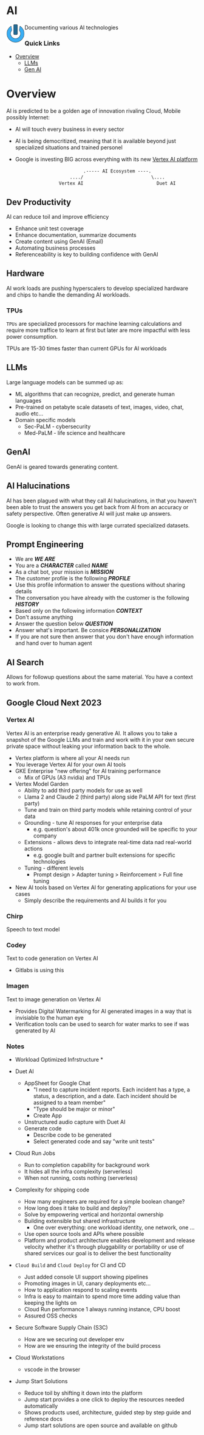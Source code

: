 # AI
<img align="left" width="48" height="48" src="../data/images/logo_256x256.png">
Documenting various AI technologies

### Quick Links
* [Overview](#overview)
  * [LLMs](#llms)
  * [Gen AI](#gen-ai)

# Overview
AI is predicted to be a golden age of innovation rivaling Cloud, Mobile possibly Internet:
* AI will touch every business in every sector
* AI is being democritized, meaning that it is available beyond just specialized situations and trained personel
* Google is investing BIG across everything with its new [Vertex AI platform](https://cloud.google.com/vertex-ai)

                               .----- AI Ecosystem ----.
                          ..../                         \....
                      Vertex AI                           Duet AI

## Dev Productivity
AI can reduce toil and improve efficiency
* Enhance unit test coverage
* Enhance documentation, summarize documents
* Create content using GenAI (Email)
* Automating business processes
* Referenceability is key to building confidence with GenAI

## Hardware
AI work loads are pushing hyperscalers to develop specialized hardware and chips to handle the 
demanding AI workloads.

### TPUs
`TPUs` are specialized processors for machine learning calculations and require more traffice to learn 
at first but later are more impactful with less power consumption.

TPUs are 15-30 times faster than current GPUs for AI workloads

## LLMs
Large language models can be summed up as:
  * ML algorithms that can recognize, predict, and generate human languages
  * Pre-trained on petabyte scale datasets of text, images, video, chat, audio etc...
  * Domain specific models
    * Sec-PaLM - cybersecurity
    * Med-PaLM - life science and healthcare

## GenAI
GenAI is geared towards generating content. 

## AI Halucinations
AI has been plagued with what they call AI halucinations, in that you haven't been able to trust the 
answers you get back from AI from an accuracy or safety perspective. Often generative AI will just 
make up answers.

Google is looking to change this with large currated specialized datasets.

## Prompt Engineering
* We are ***WE ARE***
* You are a ***CHARACTER*** called ***NAME***
* As a chat bot, your mission is ***MISSION***
* The customer profile is the following ***PROFILE***
* Use this profile information to answer the questions without sharing details
* The conversation you have already with the customer is the following ***HISTORY***
* Based only on the following information ***CONTEXT***
* Don't assume anything
* Answer the question below ***QUESTION***
* Answer what's important. Be consice ***PERSONALIZATION***
* If you are not sure then answer that you don't have enough information and hand over to human agent

## AI Search
Allows for followup questions about the same material. You have a context to work from.

## Google Cloud Next 2023

### Vertex AI
Vertex AI is an enterprise ready generative AI. It allows you to take a snapshot of the Google LLMs 
and train and work with it in your own secure private space without leaking your information back to 
the whole.

* Vertex platform is where all your AI needs run
* You leverage Vertex AI for your own AI tools
* GKE Enterprise "new offering" for AI training performance
  * Mix of GPUs (A3 nvidia) and TPUs
* Vertex Model Garden
  * Ability to add third party models for use as well
  * Llama 2 and Claude 2 (third party) along side PaLM API for text (first party)
  * Tune and train on third party models while retaining control of your data
  * Grounding - tune AI responses for your enterprise data
    * e.g. question's about 401k once grounded will be specific to your company
  * Extensions - allows devs to integrate real-time data nad real-world actions
    * e.g. google built and partner built extensions for specific technologies
  * Tuning - different levels
    * Prompt design > Adapter tuning > Reinforcement > Full fine tuning 
* New AI tools based on Vertex AI for generating applications for your use cases
  * Simply describe the requirements and AI builds it for you

### Chirp
Speech to text model

### Codey
Text to code generation on Vertex AI

  * Gitlabs is using this

### Imagen
Text to image generation on Vertex AI

  * Provides Digital Watermarking for AI generated images in a way that is invisiable to the human eye
  * Verification tools can be used to search for water marks to see if was generated by AI

### Notes
* Workload Optimized Infrstructure
  * 

* Duet AI
  * AppSheet for Google Chat
    * "I need to capture incident reports. Each incident has a type, a status, a description, and a 
    date. Each incident should be assigned to a team member"
    * "Type should be major or minor"
    * Create App
  * Unstructured audio capture with Duet AI
  * Generate code
    * Describe code to be generated
    * Select generated code and say "write unit tests"

* Cloud Run Jobs
  * Run to completion capability for background work
  * It hides all the infra complexity (serverless)
  * When not running, costs nothing (serverless)

* Complexity for shipping code
  * How many engineers are required for a simple boolean change?
  * How long does it take to build and deploy?
  * Solve by empowering vertical and horizontal ownership
  * Building extensible but shared infrastructure
    * One over everything: one workload identity, one network, one ...
  * Use open source tools and APIs where possible
  * Platform and product architecture enables development and release velocity whether it's through 
  pluggability or portability or use of shared services our goal is to deliver the best functionality 

* `Cloud Build` and `Cloud Deploy` for CI and CD
  * Just added console UI support showing pipelines
  * Promoting images in UI, canary deployments etc...
  * How to application respond to scaling events
  * Infra is easy to maintain to spend more time adding value than keeping the lights on
  * Cloud Run performance 1 always running instance, CPU boost
  * Assured OSS checks

* Secure Software Supply Chain (S3C)
  * How are we securing out developer env
  * How are we ensuring the integrity of the build process

* Cloud Workstations
  * vscode in the browser
  
* Jump Start Solutions
  * Reduce toil by shifting it down into the platform
  * Jump start provides a one click to deploy the resources needed automatically
  * Shows products used, architecture, guided step by step guide and reference docs
  * Jump start solutions are open source and available on github

<!-- 
vim: ts=2:sw=2:sts=2
-->

